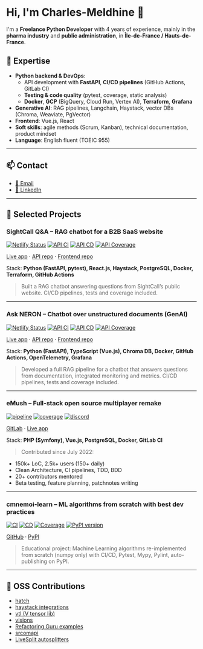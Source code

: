 # Hi, I'm Charles-Meldhine 👋

I'm a **Freelance Python Developer** with 4 years of experience, mainly in the **pharma industry** and **public administration**, in **Île-de-France / Hauts-de-France**.

## 🧰 Expertise

- **Python backend & DevOps**:
  - API development with **FastAPI**, **CI/CD pipelines** (GitHub Actions, GitLab CI)
  - **Testing & code quality** (pytest, coverage, static analysis)
  - **Docker**, **GCP** (BigQuery, Cloud Run, Vertex AI), **Terraform**, **Grafana**
- **Generative AI**: RAG pipelines, Langchain, Haystack, vector DBs (Chroma, Weaviate, PgVector)
- **Frontend**: Vue.js, React
- **Soft skills**: agile methods (Scrum, Kanban), technical documentation, product mindset
- **Language**: English fluent (TOEIC 955)

---

## 📫 Contact

- [📧 Email](mailto:charlesmeldhine.madimnemoi@gmail.com)
- [💼 LinkedIn](https://www.linkedin.com/in/madi-mnemoi-charles-meldhine-data-scientist-machine-learning-engineer-python-developer)

---

## 📌 Selected Projects

### SightCall Q&A – RAG chatbot for a B2B SaaS website

[![Netlify Status](https://api.netlify.com/api/v1/badges/19d09da9-f02f-453f-ba24-9b07f2f4eaae/deploy-status)](https://sightcall-qa.netlify.app/)
[![API CI](https://github.com/cmnemoi/sightcall_qa_api/actions/workflows/continuous_integration.yaml/badge.svg)](https://github.com/cmnemoi/sightcall_qa_api/actions/workflows/continuous_integration.yaml)
[![API CD](https://github.com/cmnemoi/sightcall_qa_api/actions/workflows/continuous_delivery.yaml/badge.svg)](https://github.com/cmnemoi/sightcall_qa_api/actions/workflows/continuous_delivery.yaml)
[![API Coverage](https://codecov.io/gh/cmnemoi/sightcall_qa_api/graph/badge.svg?token=FLAARH38AG)](https://codecov.io/gh/cmnemoi/sightcall_qa_api)

[Live app](https://sightcall-qa.netlify.app) · [API repo](https://github.com/cmnemoi/sightcall_qa_api) · [Frontend repo](https://github.com/cmnemoi/sightcall-qa-app)

Stack: **Python (FastAPI, pytest), React.js, Haystack, PostgreSQL, Docker, Terraform, GitHub Actions**

> Built a RAG chatbot answering questions from SightCall’s public website. CI/CD pipelines, tests and coverage included.

---

### Ask NERON – Chatbot over unstructured documents (GenAI)

[![Netlify Status](https://api.netlify.com/api/v1/badges/49ec8f74-e14b-4a9d-ac0e-a3947e403301/deploy-status)](https://askneron.netlify.app)
[![API CI](https://github.com/cmnemoi/emush_rag/actions/workflows/continuous_integration.yaml/badge.svg)](https://github.com/cmnemoi/emush_rag/actions/workflows/continuous_integration.yaml)
[![API CD](https://github.com/cmnemoi/emush_rag/actions/workflows/create_github_release.yaml/badge.svg)](https://github.com/cmnemoi/emush_rag/actions/workflows/create_github_release.yaml)
[![API Coverage](https://codecov.io/gh/cmnemoi/emush_rag/graph/badge.svg?token=FLAARH38AG)](https://codecov.io/gh/cmnemoi/emush_rag)

[Live app](https://askneron.netlify.app) · [API repo](https://github.com/cmnemoi/emush_rag) · [Frontend repo](https://github.com/cmnemoi/ask_neron_front)

Stack: **Python (FastAPI), TypeScript (Vue.js), Chroma DB, Docker, GitHub Actions, OpenTelemetry, Grafana**

> Developed a full RAG pipeline for a chatbot that answers questions from documentation, integrated monitoring and metrics. CI/CD pipelines, tests and coverage included.

---

### eMush – Full-stack open source multiplayer remake

[![pipeline](https://gitlab.com/eternaltwin/mush/mush/badges/develop/pipeline.svg)](https://gitlab.com/eternaltwin/mush/mush/-/pipelines?ref=develop)
[![coverage](https://gitlab.com/eternaltwin/mush/mush/badges/develop/coverage.svg?job=api-test-develop&key_text=Backend+Coverage&key_width=130)](https://gitlab.com/eternaltwin/mush/mush/-/graphs/develop/charts)
[![discord](https://user-content.gitlab-static.net/7e2a439cd72fbe75267ad51eece2abd136f004b2/68747470733a2f2f696d672e736869656c64732e696f2f646973636f72642f363933303832303131343834363834333438)](https://discord.com/channels/693082011484684348/746873392463872071)

[GitLab](https://gitlab.com/eternaltwin/mush/mush) · [Live app](https://emush.eternaltwin.org)

Stack: **PHP (Symfony), Vue.js, PostgreSQL, Docker, GitLab CI**

> Contributed since July 2022:
- 150k+ LoC, 2.5k+ users (150+ daily)
- Clean Architecture, CI pipelines, TDD, BDD
- 20+ contributors mentored
- Beta testing, feature planning, patchnotes writing

---

### cmnemoi-learn – ML algorithms from scratch with best dev practices

[![CI](https://github.com/cmnemoi/cmnemoi-learn/actions/workflows/continous_integration.yaml/badge.svg?branch=main)](https://github.com/cmnemoi/cmnemoi-learn/actions/workflows/continous_integration.yaml)
[![CD](https://github.com/cmnemoi/cmnemoi-learn/actions/workflows/create_github_release.yaml/badge.svg?branch=main)](https://github.com/cmnemoi/cmnemoi-learn/actions/workflows/create_github_release.yaml)
[![Coverage](https://coveralls.io/repos/github/cmnemoi/cmnemoi-learn/badge.svg?branch=main)](https://coveralls.io/github/cmnemoi/cmnemoi-learn?branch=main)
[![PyPI version](https://badge.fury.io/py/cmnemoi-learn.svg)](https://badge.fury.io/py/cmnemoi-learn)

[GitHub](https://github.com/cmnemoi/cmnemoi-learn) · [PyPI](https://pypi.org/project/cmnemoi-learn/)

> Educational project: Machine Learning algorithms re-implemented from scratch (numpy only) with CI/CD, Pytest, Mypy, Pylint, auto-publishing on PyPI.

---

## 🧪 OSS Contributions

- [hatch](https://github.com/pypa/hatch/commits/hatch-v1.13.x?author=cmnemoi)
- [haystack integrations](https://github.com/deepset-ai/haystack-core-integrations/commits?author=cmnemoi)
- [vtl (V tensor lib)](https://github.com/vlang/vtl/commits?author=cmnemoi)
- [visions](https://github.com/dylan-profiler/visions/commits?author=cmnemoi)
- [Refactoring Guru examples](https://github.com/RefactoringGuru/refactoring-examples/commits?author=cmnemoi)
- [srcomapi](https://github.com/blha303/srcomapi/commits?author=cmnemoi)
- [LiveSplit autosplitters](https://github.com/LiveSplit/LiveSplit.AutoSplitters/commits?author=cmnemoi)
